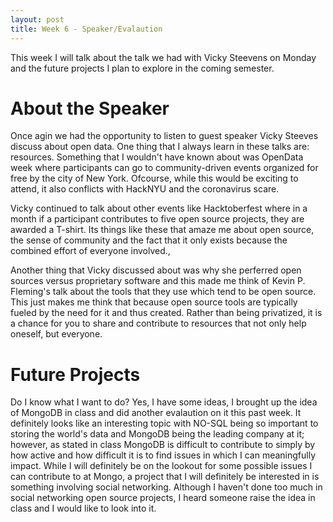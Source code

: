 ```yaml
---
layout: post
title: Week 6 - Speaker/Evalaution
---
```

This week I will talk about the talk we had with Vicky Steevens on Monday and the future projects I plan to explore in the coming semester. 

# About the Speaker

Once agin we had the opportunity to listen to guest speaker Vicky Steeves discuss about open data. One thing that I always learn in these talks are: resources. Something that I wouldn't have known about was OpenData week where participants can go to community-driven events organized for free by the city of New York. Ofcourse, while this would be exciting to attend, it also conflicts with HackNYU and the coronavirus scare. 

Vicky continued to talk about other events like Hacktoberfest where in a month if a participant contributes to five open source projects, they are awarded a T-shirt. Its things like these that amaze me about open source, the sense of community and the fact that it only exists because the combined effort of everyone involved.,

Another thing that Vicky discussed about was why she perferred open sources versus proprietary software and this made me think of Kevin P. Fleming's talk about the tools that they use which tend to be open source. This just makes me think that because open source tools are typically fueled by the need for it and thus created. Rather than being privatized, it is a chance for you to share and contribute to resources that not only help oneself, but everyone. 

# Future Projects

Do I know what I want to do? Yes, I have some ideas, I brought up the idea of MongoDB in class and did another evalaution on it this past week. It definitely looks like an interesting topic with NO-SQL being so important to storing the world's data and MongoDB being the leading company at it; however, as stated in class MongoDB is difficult to contribute to simply by how active and how difficult it is to find issues in which I can meaningfully impact. While I will definitely be on the lookout for some possible issues I can contribute to at Mongo, a project that I will definitely be interested in is something involving social networking. Although I haven't done too much in social networking open source projects, I heard someone raise the idea in class and I would like to look into it.
